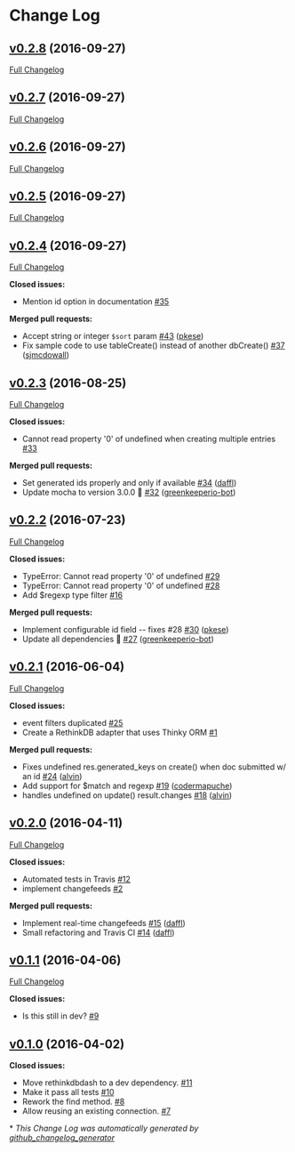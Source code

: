 # Change Log

## [v0.2.8](https://github.com/feathersjs/feathers-rethinkdb/tree/v0.2.8) (2016-09-27)
[Full Changelog](https://github.com/feathersjs/feathers-rethinkdb/compare/v0.2.7...v0.2.8)

## [v0.2.7](https://github.com/feathersjs/feathers-rethinkdb/tree/v0.2.7) (2016-09-27)
[Full Changelog](https://github.com/feathersjs/feathers-rethinkdb/compare/v0.2.6...v0.2.7)

## [v0.2.6](https://github.com/feathersjs/feathers-rethinkdb/tree/v0.2.6) (2016-09-27)
[Full Changelog](https://github.com/feathersjs/feathers-rethinkdb/compare/v0.2.5...v0.2.6)

## [v0.2.5](https://github.com/feathersjs/feathers-rethinkdb/tree/v0.2.5) (2016-09-27)
[Full Changelog](https://github.com/feathersjs/feathers-rethinkdb/compare/v0.2.4...v0.2.5)

## [v0.2.4](https://github.com/feathersjs/feathers-rethinkdb/tree/v0.2.4) (2016-09-27)
[Full Changelog](https://github.com/feathersjs/feathers-rethinkdb/compare/v0.2.3...v0.2.4)

**Closed issues:**

- Mention id option in documentation [\#35](https://github.com/feathersjs/feathers-rethinkdb/issues/35)

**Merged pull requests:**

- Accept string or integer `$sort` param [\#43](https://github.com/feathersjs/feathers-rethinkdb/pull/43) ([pkese](https://github.com/pkese))
- Fix sample code to use tableCreate\(\) instead of another dbCreate\(\) [\#37](https://github.com/feathersjs/feathers-rethinkdb/pull/37) ([sjmcdowall](https://github.com/sjmcdowall))

## [v0.2.3](https://github.com/feathersjs/feathers-rethinkdb/tree/v0.2.3) (2016-08-25)
[Full Changelog](https://github.com/feathersjs/feathers-rethinkdb/compare/v0.2.2...v0.2.3)

**Closed issues:**

- Cannot read property '0' of undefined when creating multiple entries [\#33](https://github.com/feathersjs/feathers-rethinkdb/issues/33)

**Merged pull requests:**

- Set generated ids properly and only if available [\#34](https://github.com/feathersjs/feathers-rethinkdb/pull/34) ([daffl](https://github.com/daffl))
- Update mocha to version 3.0.0 🚀 [\#32](https://github.com/feathersjs/feathers-rethinkdb/pull/32) ([greenkeeperio-bot](https://github.com/greenkeeperio-bot))

## [v0.2.2](https://github.com/feathersjs/feathers-rethinkdb/tree/v0.2.2) (2016-07-23)
[Full Changelog](https://github.com/feathersjs/feathers-rethinkdb/compare/v0.2.1...v0.2.2)

**Closed issues:**

- TypeError: Cannot read property '0' of undefined [\#29](https://github.com/feathersjs/feathers-rethinkdb/issues/29)
- TypeError: Cannot read property '0' of undefined [\#28](https://github.com/feathersjs/feathers-rethinkdb/issues/28)
- Add $regexp type filter [\#16](https://github.com/feathersjs/feathers-rethinkdb/issues/16)

**Merged pull requests:**

- Implement configurable id field -- fixes \#28 [\#30](https://github.com/feathersjs/feathers-rethinkdb/pull/30) ([pkese](https://github.com/pkese))
- Update all dependencies 🌴 [\#27](https://github.com/feathersjs/feathers-rethinkdb/pull/27) ([greenkeeperio-bot](https://github.com/greenkeeperio-bot))

## [v0.2.1](https://github.com/feathersjs/feathers-rethinkdb/tree/v0.2.1) (2016-06-04)
[Full Changelog](https://github.com/feathersjs/feathers-rethinkdb/compare/v0.2.0...v0.2.1)

**Closed issues:**

- event filters duplicated [\#25](https://github.com/feathersjs/feathers-rethinkdb/issues/25)
- Create a RethinkDB adapter that uses Thinky ORM [\#1](https://github.com/feathersjs/feathers-rethinkdb/issues/1)

**Merged pull requests:**

- Fixes undefined res.generated\_keys on create\(\) when doc submitted w/ an id [\#24](https://github.com/feathersjs/feathers-rethinkdb/pull/24) ([alvin](https://github.com/alvin))
- Add support for $match and regexp [\#19](https://github.com/feathersjs/feathers-rethinkdb/pull/19) ([codermapuche](https://github.com/codermapuche))
- handles undefined on update\(\) result.changes [\#18](https://github.com/feathersjs/feathers-rethinkdb/pull/18) ([alvin](https://github.com/alvin))

## [v0.2.0](https://github.com/feathersjs/feathers-rethinkdb/tree/v0.2.0) (2016-04-11)
[Full Changelog](https://github.com/feathersjs/feathers-rethinkdb/compare/v0.1.1...v0.2.0)

**Closed issues:**

- Automated tests in Travis [\#12](https://github.com/feathersjs/feathers-rethinkdb/issues/12)
- implement changefeeds [\#2](https://github.com/feathersjs/feathers-rethinkdb/issues/2)

**Merged pull requests:**

- Implement real-time changefeeds [\#15](https://github.com/feathersjs/feathers-rethinkdb/pull/15) ([daffl](https://github.com/daffl))
- Small refactoring and Travis CI [\#14](https://github.com/feathersjs/feathers-rethinkdb/pull/14) ([daffl](https://github.com/daffl))

## [v0.1.1](https://github.com/feathersjs/feathers-rethinkdb/tree/v0.1.1) (2016-04-06)
[Full Changelog](https://github.com/feathersjs/feathers-rethinkdb/compare/v0.1.0...v0.1.1)

**Closed issues:**

- Is this still in dev? [\#9](https://github.com/feathersjs/feathers-rethinkdb/issues/9)

## [v0.1.0](https://github.com/feathersjs/feathers-rethinkdb/tree/v0.1.0) (2016-04-02)
**Closed issues:**

- Move rethinkdbdash to a dev dependency. [\#11](https://github.com/feathersjs/feathers-rethinkdb/issues/11)
- Make it pass all tests [\#10](https://github.com/feathersjs/feathers-rethinkdb/issues/10)
- Rework the find method. [\#8](https://github.com/feathersjs/feathers-rethinkdb/issues/8)
- Allow reusing an existing connection. [\#7](https://github.com/feathersjs/feathers-rethinkdb/issues/7)



\* *This Change Log was automatically generated by [github_changelog_generator](https://github.com/skywinder/Github-Changelog-Generator)*